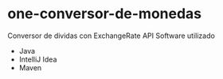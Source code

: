 # one-conversor-de-monedas
Conversor de dividas con ExchangeRate API
Software utilizado
* Java
* IntelliJ Idea
* Maven
